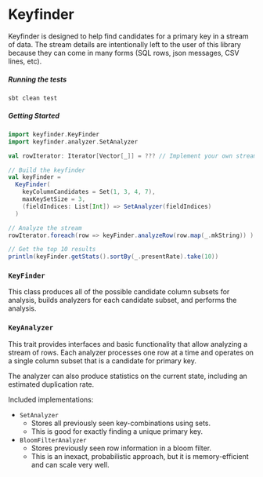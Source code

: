 # Keyfinder

Keyfinder is designed to help find candidates for a primary key in a stream of data.
The stream details are intentionally left to the user of this library because they can
come in many forms (SQL rows, json messages, CSV lines, etc).

##### Running the tests

`sbt clean test`

##### Getting Started
```scala
import keyfinder.KeyFinder
import keyfinder.analyzer.SetAnalyzer

val rowIterator: Iterator[Vector[_]] = ??? // Implement your own stream here

// Build the keyfinder
val keyFinder = 
  KeyFinder(
    keyColumnCandidates = Set(1, 3, 4, 7),
    maxKeySetSize = 3,
    (fieldIndices: List[Int]) => SetAnalyzer(fieldIndices)
  )

// Analyze the stream 
rowIterator.foreach(row => keyFinder.analyzeRow(row.map(_.mkString)) )

// Get the top 10 results
println(keyFinder.getStats().sortBy(_.presentRate).take(10))
````

### `KeyFinder`

This class produces all of the possible candidate column subsets for analysis, builds analyzers for
each candidate subset, and performs the analysis.

### `KeyAnalyzer`

This trait provides interfaces and basic functionality that allow analyzing a stream of rows.
Each analyzer processes one row at a time and operates on a single column subset that is a
candidate for primary key.

The analyzer can also produce statistics on the current state, including an estimated duplication
rate.

Included implementations:
* `SetAnalyzer`
    * Stores all previously seen key-combinations using sets.
    * This is good for exactly finding a unique primary key.
* `BloomFilterAnalyzer`
    * Stores previously seen row information in a bloom filter.
    * This is an inexact, probabilistic approach, but it is memory-efficient and can scale very well.